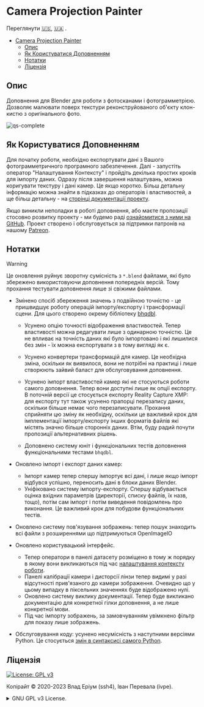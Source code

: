 # Camera Projection Painter

Переглянути
[🇺🇸](./README.md),
[🇺🇦](./README_uk.md)
.

- [Camera Projection Painter](#camera-projection-painter)
  - [Опис](#опис)
  - [Як Користуватися Доповненням](#як-користуватися-доповненням)
  - [Нотатки](#нотатки)
  - [Ліцензія](#ліцензія)


## Опис

Доповнення для Blender для роботи з фотосканами і фотограмметрією. Дозволяє малювати поверх текстури реконструйованого об'єкту клон-кистю з оригінального фото.

![qs-complete](https://github.com/BlenderHQ/camera_projection_painter/assets/3924000/e8fc7191-04cb-4e9c-86f2-f8d309873ed9)

## Як Користуватися Доповненням

Для початку роботи, необхідно експортувати дані з Вашого фотограмметричного програмного забезпечення. Далі - запустіть оператор "Налаштування Контексту" і пройдіть декілька простих кроків для імпорту даних. Одразу після завершення налаштувань, можна коригувати текстуру і дані камер. Це якщо коротко. Більш детальну інформацію можна знайти в підказках до операторів і властивостей, а ще більш детальну - на [сторінці документації проекту](https://docs.camera-painter.com).

Якщо виникли неполадки в роботі доповнення, або маєте пропозиції стосовно розвитку проекту - ми будемо раді [ознайомитися з ними на GitHub](https://github.com/BlenderHQ/camera_projection_painter/issues). Проект створено і обслуговується за підтримки патронів на нашому [Patreon](https://patreon.com/BlenderHQ).

## Нотатки

> [!WARNING]
> Це оновлення руйнує зворотну сумісність з `*.blend` файлами, які було збережено використовуючи доповнення попередніх версій. Тому прохання тестувати доповнення лише зі свіжими файлами.

* Змінено спосіб збереження значень з подвійною точністю - це пришвидшує роботу операцій імпорту/експорту і трансформації сцени. Для цього створено окрему бібліотеку [bhqdbl](https://github.com/ivan-perevala/bhqdbl).

  * Усунено опцію точності відображення властивостей. Тепер властивості можна редагувати лише з одинарною точністю. Це не впливає на точність даних які було імпортовано і які лишилися без змін - їх можна експортувати з в тому вигляді як є.

  * Усунено конвертери трансформацій для камер. Це необхідна зміна, оскільки як виявилося, вони не потрібні на практиці і лише створюють зайвий баласт для обслуговування доповнення.

  * Усунено імпорт властивостей камер які не стосуються роботи самого доповнення. Тепер вони доступні лише як опції експорту. В поточній версії це стосується експорту Reality Capture XMP: для експорту тут також усунено прапорці перезапису даних, оскільки більше немає чого перезаписувати. Прохання сприйняти цю зміну як необхідну, оскільки це важливий крок для імплементації імпорту/експорту інших форматів файлів які містять значно більше сторонніх даних. Втім, буду радий почути пропозиції альтернативних рішень.

  * Доповнено систему юніт і функціональних тестів доповнення функціональними тестами `bhqdbl`.

* Оновлено імпорт і експорт даних камер:
  * Імпорт камер тепер спершу імпортує всі дані, і лише якщо імпорт відбувся успішно, переносить дані в блоки даних Blender.
  * Уніфіковано систему імпорту-експорту. Спершу відбувається оцінка вхідних параметрів (директорії, списку файлів, їх назв, тощо), потім сам імпорт і потім виведення повідомлень про виконання. Це важливий крок для побудови функціональних тестів. 

* Оновлено систему пов'язування зображень: тепер пошук знаходить всі файли з розширеннями що підтримуються OpenImageIO 

* Оновлено користувацький інтерфейс.
  * Тепер оператори в панелі датасету розміщено в тому ж порядку в якому вони викликаються під час [налаштування контексту роботи](https://docs.camera-painter.com/uk/double-precision-library/ops/setup-context.html).
  * Панелі калібрації камери і дисторсії лінзи тепер видимі у разі відсутності прив'язаного до камери зображення. Очевидно що у цьому випадку в піксельних значеннях буде відображено нулі.
  * Оновлено систему виклику документації. Тепер буде викликано документацію для конкретної гілки доповнення, а не лише конкретної мови.
  * Під час імпорту зображень, за замовчуванням увімкнено фільтр для показу лише зображень.

* Обслуговування коду: усунено несумісність з наступними версіями Python. Це стосується [змін в синтаксисі самого Python](https://docs.python.org/3/whatsnew/3.11.html#language-builtins).

</details>

## Ліцензія

[![License: GPL v3](https://img.shields.io/badge/License-GPLv3-blue)](https://www.gnu.org/licenses/gpl-3.0)

Копірайт © 2020-2023 Влад Еріум (ssh4), Іван Перевала (ivpe).

<details><summary>
GNU GPL v3 License.
</summary>

```
Доповнення Camera Projection Painter.
Copyright (C) 2020-2023 Влад Кузьмін (ssh4), Іван Перевала (ivpe)

Ця програма — вільне програмне забезпечення: Ви можете розповсюджувати
її та/або вносити зміни відповідно до умов Загальної Публічної
Ліцензії GNU у тому вигляді, у якому вона була опублікована Фундацією
Вільного Програмного Забезпечення, або 3-ї версії Ліцензії, або (на Ваш
розсуд) будь-якої більш пізньої версії.

Ця програма розповсюджується із сподіванням, що вона виявиться
корисною, але БЕЗ БУДЬ-ЯКОЇ ҐАРАНТІЇ, без навіть УЯВНОЇ ҐАРАНТІЇ
КОМЕРЦІЙНОЇ ПРИДАТНОСТІ чи ВІДПОВІДНОСТІ БУДЬ-ЯКОМУ ПЕВНОМУ
ЗАСТОСУВАННЮ. Зверніться до Загальної Публічної Ліцензії GNU за
подробицями.

Ви мали отримати копію Загальної Публічної Ліцензії GNU разом з цією
програмою. Якщо Ви не отримали копії ліцензії, перегляньте
<https://www.gnu.org/licenses/>.
```
Це — неофіційний переклад Загальної Публічної Ліцензії GNU (GNU General Public License, GNU GPL) українською мовою. Цей переклад не був опублікований Фундацією Вільного програмного забезпечення і не встановлює ніяких законодавчих умов щодо розповсюдження програмного забезпечення з використанням GNU GPL. Тільки ориґінальна англійська версія встановлює такі умови. Однак, ми сподіваємось, що цей переклад допоможе україномовним користувачам краще зрозуміти GNU GPL.

</details>
